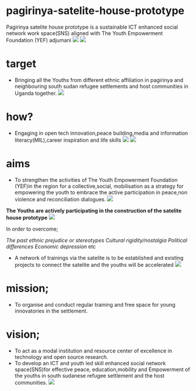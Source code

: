 # pagirinya-satelite-house-prototype
Pagirinya satelite house prototype is a sustainable ICT enhanced social network work space(SNS) aligned with The Youth Empowerment Foundation (YEF) adjumani
![](Images/plumbingthewall.jpg)
![](Images/ramping.jpeg)
# target
- Bringing all the Youths from different ethnic affiliation in pagirinya and neighbouring south sudan refugee settlements and host communities in Uganda together.
![](Images/diagonalview.jpg)
# how?
- Engaging in open tech innovation,peace building,media and information literacy(MIL),career inspiration and life skills
![](Images/media.jpg)
![](Images/TRIAL.jpg)
# aims
- To strengthen the activities of The Youth Empowerment Foundation (YEF)in the region for a collective,social, mobilisation as a strategy for empowering the youth to embrace the active participation in peace,non violence and reconciliation dialogues.
![](Images/medialiteracy.jpg)

**The Youths are actively participating in the construction of the satelite house prototype**
![](Images/youthsloweringtheplainwood.jpg)


In order to overcome;

*The past ethnic prejudice or stereotypes*
*Cultural rigidity/nostalgia*
*Political differences*
*Economic depression* etc
- A network of trainings via the satelite is to be established and existing projects to connect the satelite and the youths will be accelerated
![](Images/youthsatwork.jpg)
# mission;
- To organise and conduct regular training and free space for young innovatories in the settlement.
# vision;
- To act as a modal institution and resource center of excellence in technology and open source research.
- To develop an ICT and youth led skill enhanced social network space(SNS)for effective peace, education,mobility and Empowerment of the youths in south sudanese refugee settlement and the host communities.
![](Images/wall.jpg)

 
